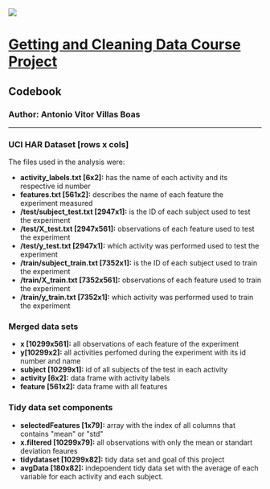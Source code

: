 <img src="https://d3njjcbhbojbot.cloudfront.net/api/utilities/v1/imageproxy/https://coursera-university-assets.s3.amazonaws.com/74/7ae340ec6911e5b395490a2a565172/JHU-Logo-Square-Mini_180px.png?auto=format%2Ccompress&dpr=1&w=56px&h=56px&auto=format%2Ccompress&dpr=1&w=&h=">

# [Getting and Cleaning Data Course Project](https://www.coursera.org/learn/data-cleaning?specialization=jhu-data-science)

## Codebook
### Author: Antonio Vitor Villas Boas
___

### UCI HAR Dataset [rows x cols]

The files used in the analysis were:
- **activity_labels.txt [6x2]:** has the name of each activity and its respective id number
- **features.txt [561x2]:** describes the name of each feature the experiment measured
- **/test/subject_test.txt [2947x1]:** is the ID of each subject used to test the experiment
- **/test/X_test.txt [2947x561]:** observations of each feature used to test the experiment
- **/test/y_test.txt [2947x1]:** which activity was performed used to test the experiment
- **/train/subject_train.txt [7352x1]:** is the ID of each subject used to train the experiment
- **/train/X_train.txt [7352x561]:** observations of each feature used to train the experiment
- **/train/y_train.txt [7352x1]:** which activity was performed used to train the experiment

### Merged data sets

- **x [10299x561]:** all observations of each feature of the experiment
- **y[10299x2]:** all activities perfomed during the experiment with its id number and name
- **subject [10299x1]:** id of all subjects of the test in each activity
- **activity [6x2]:** data frame with activity labels
- **feature [561x2]:** data frame with all features

### Tidy data set components

- **selectedFeatures [1x79]:** array with the index of all columns that contains "mean" or "std"
- **x.filtered [10299x79]:** all observations with only the mean or standart deviation feaures
- **tidydataset [10299x82]:** tidy data set and goal of this project
- **avgData [180x82]:** indepoendent tidy data set with the average of each variable for each activity and each subject.